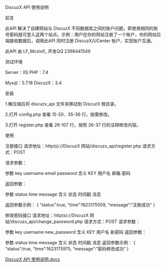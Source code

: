 DiscuzX API 使用说明

前言

此API 解决了自建网站与 DiscuzX 不同数据库之间的账户问题，即使用相同的账号密码就可登入这两个站点。示例：用户在你的网站注册了一个账户，你的网站后端接收数据后，调用此API 同时注册 DiscuzX/UCenter 账户，实现账户互通。

此API 由 LF_Mcxixif_ 开发QQ 2398441549

测试环境

Server：IIS PHP：7.4

Mysql：5.7.18 DiscuzX：3.4

安装

1.解压缩后将 discuzx_api 文件夹移动到 DiscuzX 根目录。

2.打开 config.php 查看 15-20、35-36 行，按需修改。

3.打开 register.php 查看 26-107 行，按照 26-37 行的注释修改内容。

使用

注册接口
请求地址：http(s)://DiscuzX 网站/discuzx_api/register.php 请求方式：POST

请求参数：

参数	key	username	email	password
含义	KEY	用户名	邮箱	密码

返回参数：

参数	status	time	message
含义	状态	时间戳	消息

返回参数示例：
{
“status”:true, “time”:1623175509,
“message”:“注册成功”
}



修改密码接口
请求地址：http(s)://DiscuzX 网站/discuzx_api/change_password.php 请求方式：POST
请求参数：

参数	key	username	new_password
含义	KEY	用户名	新密码
返回参数：

参数	status	time	message
含义	状态	时间戳	消息
返回参数示例：
{
“status”:true, “time”:1623175975,
“message”:“密码修改成功”
}

[DiscuzX API 使用说明.docx](https://github.com/2956553638/discuzx_api/files/8239335/DiscuzX.API.docx)
